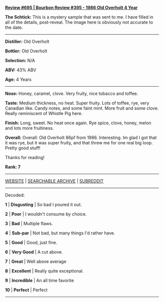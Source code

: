 
[**Review #695 | Bourbon Review #395 - 1986 Old Overholt 4 Year**]( https://t8ke.review/review-695-1986-old-overholt-4yr/)

**The Schtick:** This is a mystery sample that was sent to me. I have filled in all of the details, post-reveal. The image here is obviously not accurate to the date. 

-----

**Distiller:** Old Overholt

**Bottler:** Old Overholt

**Selection:** N/A

**ABV:**  43% ABV

**Age:** 4 Years 

-----

**Nose:**  Honey, caramel, clove. Very fruity, nice tobacco and toffee.  

**Taste:** Medium thickness, no heat. Super fruity. Lots of toffee, rye, very Canadian like. Candy notes, and some faint mint. More fruit and some clove. Really reminiscent of Whistle Pig here. 

**Finish:** Long, sweet. No heat once again. Rye spice, clove, honey, melon and lots more fruitiness. 

**Overall:** Overall: Old Overholt 86pf from 1986. Interesting. Im glad I got that it was rye, but it was super fruity, and that threw me for one real big loop. Pretty good stuff!

Thanks for reading!

**Rank: 7**



-----

[WEBSITE](https://t8ke.review) | [SEARCHABLE ARCHIVE](https://t8ke.review/review-archive/) | [SUBREDDIT](https://reddit.com/r/t8kereviews)

-----

Decoded:

**1** | **Disgusting** | So bad I poured it out.

**2** | **Poor** | I wouldn't consume by choice.

**3** | **Bad** | Multiple flaws.

**4** | **Sub-par** | Not bad, but many things I'd rather have.

**5** | **Good** | Good, just fine.

**6** | **Very Good** | A cut above.

**7** | **Great** | Well above average

**8** | **Excellent** | Really quite exceptional.

**9** | **Incredible** | An all time favorite

**10** | **Perfect** | Perfect

----

